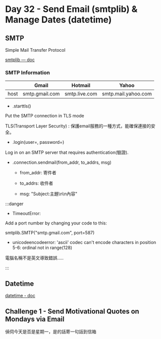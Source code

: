 # Day 32 - Send Email (smtplib) & Manage Dates (datetime)

## SMTP

Simple Mail Transfer Protocol

[smtplib — doc](https://docs.python.org/3/library/smtplib.html)


### SMTP Information

|          | Gmail | Hotmail | Yahoo |
| -------- | -------- | -------- | -------- |
| host     | smtp.gmail.com | smtp.live.com | smtp.mail.yahoo.com |

* .starttls()

Put the SMTP connection in TLS mode

TLS(Transport Layer Security) : 保護email服務的一種方式，能確保連接的安全。

* .login(user=, password=)

Log in on an SMTP server that requires authentication(驗證).

* .connection.sendmail(from_addr, to_addrs, msg)

    * from_addr: 寄件者

    * to_addrs: 收件者

    * msg: "Subject:主題\n\n內容"

:::danger

* TimeoutError:  

Add a port number by changing your code to this:

smtplib.SMTP("smtp.gmail.com", port=587)

* unicodeencodeerror: 'ascii' codec can't encode characters in position 5-6: ordinal not in range(128)

電腦名稱不是英文導致錯誤..... 

:::

## Datetime

[datetime - doc](https://docs.python.org/3/library/datetime.html)

## Challenge 1 - Send Motivational Quotes on Mondays via Email

偵伺今天是否是星期一，是的話寄一句話到信箱